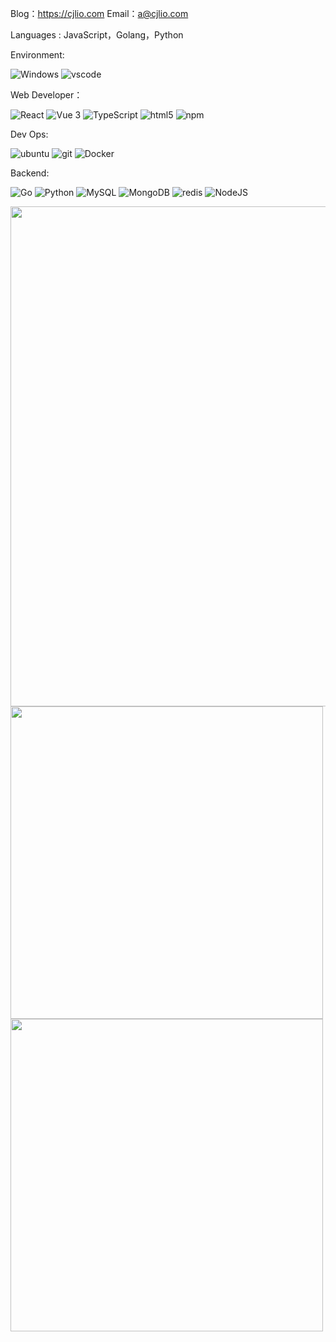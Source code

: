 Blog：<a href="https://cjlio.com" align="center">https://cjlio.com</a>
Email：<a href="mailto:a@cjlio.com" align="center">a@cjlio.com</a>

Languages : JavaScript，Golang，Python

Environment:
<p>
  <img alt="Windows" src="https://img.shields.io/badge/-Windows-0000ff?style=flat-square&logo=windows" />
  <img alt="vscode" src="https://img.shields.io/badge/Visual%20Studio%20Code-blue?style=flat-square&logo=visual-studio-code" />
</p>

Web Developer：
<p>
  <img alt="React" src="https://img.shields.io/badge/-React-45b8d8?style=flat-square&logo=react&logoColor=white" />
  <img alt="Vue 3" src="https://img.shields.io/badge/-Vue-5BA17F?style=flat-square&logo=vue.js&logoColor=white" />
  <img alt="TypeScript" src="https://img.shields.io/badge/-TypeScript-007ACC?style=flat-square&logo=typescript&logoColor=white" />
  <img alt="html5" src="https://img.shields.io/badge/-HTML5-E34F26?style=flat-square&logo=html5&logoColor=white" />
  <img alt="npm" src="https://img.shields.io/badge/-NPM-CB3837?style=flat-square&logo=npm&logoColor=white" />
</p>

Dev Ops:
<p>
  <img alt="ubuntu" src="https://img.shields.io/badge/-ubuntu-185886?style=flat-square&logo=ubuntu&logoColor=white" />
  <img alt="git" src="https://img.shields.io/badge/-Git-F05032?style=flat-square&logo=git&logoColor=white" />
  <img alt="Docker" src="https://img.shields.io/badge/-Docker-46a2f1?style=flat-square&logo=docker&logoColor=white"/>
  
</p>

Backend:
<p>
    <img alt="Go" src="https://img.shields.io/badge/-go-79d4fd?style=flat-square&logo=Go&logoColor=white" />
    <img alt="Python" src="https://img.shields.io/badge/-Python-2b5a83?style=flat-square&logo=Python&logoColor=white" />
    <img alt="MySQL" src="https://img.shields.io/badge/-MySQL-13aa52?style=flat-square&logo=Mysql&logoColor=white" />
    <img alt="MongoDB" src="https://img.shields.io/badge/-MongoDB-13aa52?style=flat-square&logo=mongodb&logoColor=white" />
    <img alt="redis" src="https://img.shields.io/badge/-redis-F05032?style=flat-square&logo=redis" />
    <img alt="NodeJS" src="https://img.shields.io/badge/-NodeJS-43853d?style=flat-square&logo=Node.js&logoColor=white" />
</p>
<img src='https://github-profile-summary-cards.vercel.app/api/cards/profile-details?username=chenjunlinabc&theme=github' width='800'/>
<img src='https://github-profile-summary-cards.vercel.app/api/cards/repos-per-language?username=chenjunlinabc&theme=github' width="500"/>
<img src='https://github-profile-summary-cards.vercel.app/api/cards/stats?username=chenjunlinabc&theme=github' width="500"/>
